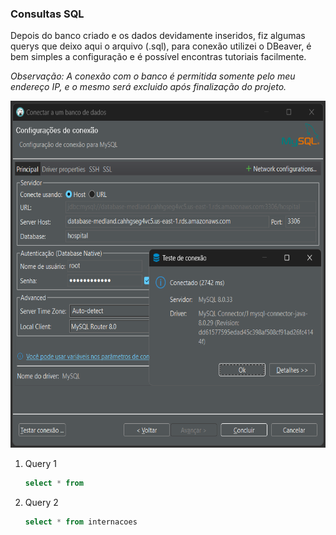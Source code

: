 ### Consultas SQL

Depois do banco criado e os dados devidamente inseridos, fiz algumas querys que deixo aqui o arquivo (.sql), para conexão utilizei o DBeaver, é bem simples a configuração e é possível encontras tutoriais facilmente.

_Observação: A conexão com o banco é permitida somente pelo meu endereço IP, e o mesmo será excluido após finalização do projeto._

<img src="https://github.com/ViniciusCarneiro54/repositorio_final/blob/main/img/DBeaver.png" width="610" height="555" />

1. Query 1
   ```sql
   select * from
   ```

2. Query 2
   ```sql
   select * from internacoes
   ```